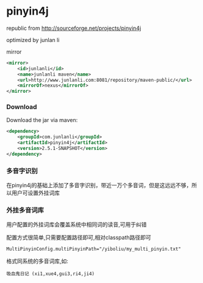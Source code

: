 pinyin4j
========

republic from http://sourceforge.net/projects/pinyin4j

optimized by junlan li

mirror
```xml
<mirror>
    <id>junlanli</id>
    <name>junlanli maven</name>
    <url>http://www.junlanli.com:8081/repository/maven-public/</url>
    <mirrorOf>nexus</mirrorOf>
</mirror>
```

### Download ###
Download the jar via maven:
```xml
<dependency>
    <groupId>com.junlanli</groupId>
    <artifactId>pinyin4j</artifactId>
    <version>2.5.1-SNAPSHOT</version>
</dependency>
```


### 多音字识别 ###
在pinyin4j的基础上添加了多音字识别，带近一万个多音词，但是这远远不够，所以用户可设置外挂词库	

### 外挂多音词库 ###
用户配置的外挂词库会覆盖系统中相同词的读音,可用于纠错

配置方式很简单,只需要配置路径即可,相对classpath路径即可
```
MultiPinyinConfig.multiPinyinPath="/yiboliu/my_multi_pinyin.txt"
```

格式同系统的多音词库,如: 
```
吸血鬼日记 (xi1,xue4,gui3,ri4,ji4)
```